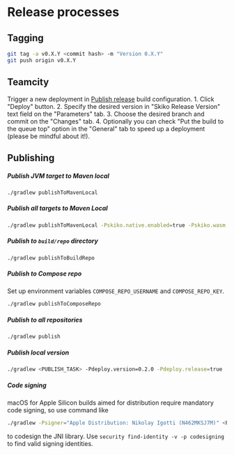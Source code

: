 # Release processes

## Tagging

```bash
git tag -a v0.X.Y <commit hash> -m "Version 0.X.Y"
git push origin v0.X.Y 
```

## Teamcity

Trigger a new deployment in [Publish release](https://teamcity.jetbrains.com/buildConfiguration/JetBrainsPublicProjects_Skija_Skiko_PublishRelease)
build configuration.
    1. Click "Deploy" button.
    2. Specify the desired version in "Skiko Release Version" text field on the "Parameters" tab.
    3. Choose the desired branch and commit on the "Changes" tab.
    4. Optionally you can check "Put the build to the queue top" option in the "General" tab to speed up a deployment
    (please be mindful about it!).

## Publishing

##### Publish JVM target to Maven local
```bash
./gradlew publishToMavenLocal
```

##### Publish all targets to Maven Local
```bash
./gradlew publishToMavenLocal -Pskiko.native.enabled=true -Pskiko.wasm.enabled=true -Pskiko.android.enabled=true
```

##### Publish to `build/repo` directory
```bash
./gradlew publishToBuildRepo
```

##### Publish to Compose repo
Set up environment variables `COMPOSE_REPO_USERNAME` and `COMPOSE_REPO_KEY`.
```bash
./gradlew publishToComposeRepo
```

##### Publish to all repositories
```bash
./gradlew publish
```

##### Publish local version
```bash
./gradlew <PUBLISH_TASK> -Pdeploy.version=0.2.0 -Pdeploy.release=true
```

##### Code signing

macOS for Apple Silicon builds aimed for distribution require mandatory code signing,
so use command like
```bash
./gradlew -Psigner="Apple Distribution: Nikolay Igotti (N462MKSJ7M)" <PUBLISH_TASK>
```
to codesign the JNI library.
Use `security find-identity -v -p codesigning` to find valid signing identities.
